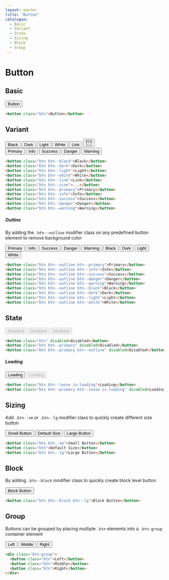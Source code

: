 ```yaml
---
layout: master
title: "Button"
catalogue:
  - Basic
  - Variant
  - State
  - Sizing
  - Block
  - Group
---
```


# Button

## Basic

<section class="snippet">
  <div class="snippet__preview">
    <button class="btn">Button</button>
  </div>
  <div class="snippet__source">

```html
<button class="btn">Button</button>
```

  </div>
</section>

## Variant

<section class="snippet">
  <div class="snippet__preview">
    <div class="inline-list">
      <button class="btn btn--black">Black</button>
      <button class="btn btn--dark">Dark</button>
      <button class="btn btn--light">Light</button>
      <button class="btn btn--white">White</button>
      <button class="btn btn--link">Link</button>
      <button class="btn btn--icon">
        <svg xmlns="http://www.w3.org/2000/svg" width="20" height="20" viewBox="0 0 24 24" fill="none" stroke="currentColor" stroke-width="1" stroke-linecap="round" stroke-linejoin="round"><polyline points="21 8 21 21 3 21 3 8"></polyline><rect x="1" y="3" width="22" height="5"></rect><line x1="10" y1="12" x2="14" y2="12"></line></svg>
      </button>
      <div class="flex-break"></div>
      <button class="btn btn--primary">Primary</button>
      <button class="btn btn--info">Info</button>
      <button class="btn btn--success">Success</button>
      <button class="btn btn--danger">Danger</button>
      <button class="btn btn--warning">Warning</button>
    </div>
  </div>
  <div class="snippet__source">

```html
<button class="btn btn--black">Black</button>
<button class="btn btn--dark">Dark</button>
<button class="btn btn--light">Light</button>
<button class="btn btn--white">White</button>
<button class="btn btn--link">Link</button>
<button class="btn btn--icon">...</button>
<button class="btn btn--primary">Primary</button>
<button class="btn btn--info">Info</button>
<button class="btn btn--success">Success</button>
<button class="btn btn--danger">Danger</button>
<button class="btn btn--warning">Warning</button>
```

  </div>
</section>

##### Outline

By adding the `.btn--outline` modifier class on any predefined button element to remove background color

<section class="snippet">
  <div class="snippet__preview">
    <button class="btn btn--outline btn--primary">Primary</button>
    <button class="btn btn--outline btn--info">Info</button>
    <button class="btn btn--outline btn--success">Success</button>
    <button class="btn btn--outline btn--danger">Danger</button>
    <button class="btn btn--outline btn--warning">Warning</button>
    <button class="btn btn--outline btn--black">Black</button>
    <button class="btn btn--outline btn--dark">Dark</button>
    <button class="btn btn--outline btn--light">Light</button>
    <button class="btn btn--outline btn--white">White</button>
  </div>
  <div class="snippet__source">

```html
<button class="btn btn--outline btn--primary">Primary</button>
<button class="btn btn--outline btn--info">Info</button>
<button class="btn btn--outline btn--success">Success</button>
<button class="btn btn--outline btn--danger">Danger</button>
<button class="btn btn--outline btn--warning">Warning</button>
<button class="btn btn--outline btn--black">Black</button>
<button class="btn btn--outline btn--dark">Dark</button>
<button class="btn btn--outline btn--light">Light</button>
<button class="btn btn--outline btn--white">White</button>
```

  </div>
</section>

## State

<section class="snippet">
  <div class="snippet__preview">
    <button class="btn" disabled>Disabled</button>
    <button class="btn btn--primary" disabled>Disabled</button>
    <button class="btn btn--primary btn--outline" disabled>Disabled</button>
  </div>
  <div class="snippet__source">

```html
<button class="btn" disabled>Disabled</button>
<button class="btn btn--primary" disabled>Disabled</button>
<button class="btn btn--primary btn--outline" disabled>Disabled</button>
```

  </div>
</section>

##### Loading

<section class="snippet">
  <div class="snippet__preview">
    <button class="btn btn--loose is-loading">Loading</button>
    <button class="btn btn--primary btn--loose is-loading" disabled>Loading</button>
  </div>
  <div class="snippet__source">

```html
<button class="btn btn--loose is-loading">Loading</button>
<button class="btn btn--primary btn--loose is-loading" disabled>Loading</button>
```

  </div>
</section>

## Sizing

Add `.btn--sm` or `.btn--lg` modifier class to quickly create different size button

<section class="snippet">
  <div class="snippet__preview">
    <button class="btn btn--sm">Small Button</button>
    <button class="btn">Default Size</button>
    <button class="btn btn--lg">Large Button</button>
  </div>
  <div class="snippet__source">

```html
<button class="btn btn--sm">Small Button</button>
<button class="btn">Default Size</button>
<button class="btn btn--lg">Large Button</button>
```
  </div>
</section>

## Block

By adding `.btn--block` modifier class to quickly create block level button

<section class="snippet">
  <div class="snippet__preview">
    <button class="btn btn--block btn--lg">Block Button</button>
  </div>
  <div class="snippet__source">

```html
<button class="btn btn--block btn--lg">Block Button</button>
```

  </div>
</section>

## Group

Buttons can be grouped by placing multiple `.btn` elements into a `.btn-group` container element

<section class="snippet">
  <div class="snippet__preview">
    <div class="btn-group">
      <button class="btn">Left</button>
      <button class="btn">Middle</button>
      <button class="btn">Right</button>
    </div>
  </div>
  <div class="snippet__source">

```html
<div class="btn-group">
  <button class="btn">Left</button>
  <button class="btn">Middle</button>
  <button class="btn">Right</button>
</div>
```

  </div>
</section>
